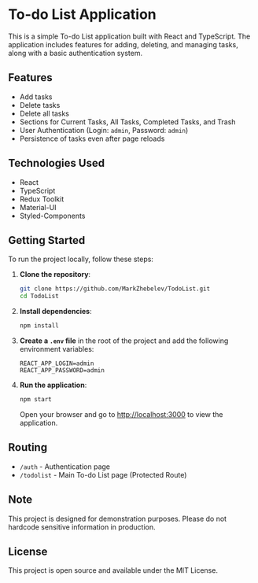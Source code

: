 
# To-do List Application

This is a simple To-do List application built with React and TypeScript. The application includes features for adding, deleting, and managing tasks, along with a basic authentication system.

## Features
- Add tasks
- Delete tasks
- Delete all tasks
- Sections for Current Tasks, All Tasks, Completed Tasks, and Trash
- User Authentication (Login: `admin`, Password: `admin`)
- Persistence of tasks even after page reloads

## Technologies Used
- React
- TypeScript
- Redux Toolkit
- Material-UI
- Styled-Components

## Getting Started

To run the project locally, follow these steps:

1. **Clone the repository**:
   ```bash
   git clone https://github.com/MarkZhebelev/TodoList.git
   cd TodoList
   ```

2. **Install dependencies**:
   ```bash
   npm install
   ```

3. **Create a `.env` file** in the root of the project and add the following environment variables:
   ```env
   REACT_APP_LOGIN=admin
   REACT_APP_PASSWORD=admin
   ```

4. **Run the application**:
   ```bash
   npm start
   ```
   Open your browser and go to [http://localhost:3000](http://localhost:3000) to view the application.

## Routing
- `/auth` - Authentication page
- `/todolist` - Main To-do List page (Protected Route)

## Note
This project is designed for demonstration purposes. Please do not hardcode sensitive information in production.

## License
This project is open source and available under the MIT License.
